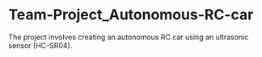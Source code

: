 # Team-Project_Autonomous-RC-car
The project involves creating an autonomous RC car using an ultrasonic sensor (HC-SR04).
